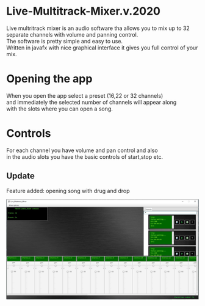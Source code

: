 # Live-Multitrack-Mixer.v.2020

Live multritrack mixer is an audio software tha allows you to mix up to 32 separate channels with volume and panning control.<br>
The software is pretty simple and easy to use.<br>
Written in javafx with nice graphical interface it gives you full control of your mix.<br>

# Opening the app

When you open the app select a preset (16,22 or 32 channels)<br>
and immediately the selected number of channels will appear along <br>
with the slots where you can open a song.

# Controls

For each channel you have volume and pan control and also<br>
in the audio slots you have the basic controls of start,stop etc.

## Update<br>
Feature added: opening song with drug and drop

![sneak pic](https://github.com/VasilhsVouronikos/Live-Multitrack-Mixer.v.2020/blob/master/pics/lmm.JPG?raw=true)


